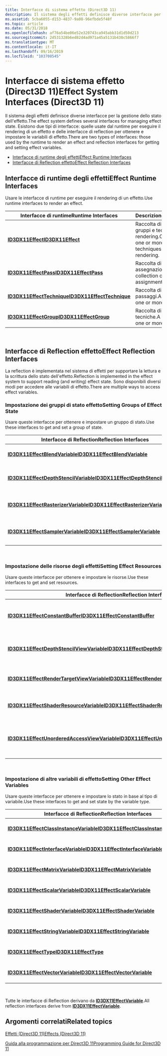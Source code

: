 ```yaml
---
title: Interfacce di sistema effetto (Direct3D 11)
description: Il sistema degli effetti definisce diverse interfacce per la gestione dello stato dell'effetto.
ms.assetid: 5cba6055-d153-4837-9a08-96efbde5f48f
ms.topic: article
ms.date: 05/31/2018
ms.openlocfilehash: af76a54be06e52e320743ca945abb31d1d50d213
ms.sourcegitcommit: 2d531328b6ed82d4ad971a45a5131b430c5866f7
ms.translationtype: MT
ms.contentlocale: it-IT
ms.lasthandoff: 09/16/2019
ms.locfileid: "103708545"
---
```

# <a name="effect-system-interfaces-direct3d-11"></a><span data-ttu-id="4773b-103">Interfacce di sistema effetto (Direct3D 11)</span><span class="sxs-lookup"><span data-stu-id="4773b-103">Effect System Interfaces (Direct3D 11)</span></span>

<span data-ttu-id="4773b-104">Il sistema degli effetti definisce diverse interfacce per la gestione dello stato dell'effetto.</span><span class="sxs-lookup"><span data-stu-id="4773b-104">The effect system defines several interfaces for managing effect state.</span></span> <span data-ttu-id="4773b-105">Esistono due tipi di interfacce: quelle usate dal runtime per eseguire il rendering di un effetto e delle interfacce di reflection per ottenere e impostare le variabili di effetto.</span><span class="sxs-lookup"><span data-stu-id="4773b-105">There are two types of interfaces: those used by the runtime to render an effect and reflection interfaces for getting and setting effect variables.</span></span>

-   [<span data-ttu-id="4773b-106">Interfacce di runtime degli effetti</span><span class="sxs-lookup"><span data-stu-id="4773b-106">Effect Runtime Interfaces</span></span>](#effect-runtime-interfaces)
-   [<span data-ttu-id="4773b-107">Interfacce di Reflection effetto</span><span class="sxs-lookup"><span data-stu-id="4773b-107">Effect Reflection Interfaces</span></span>](#effect-reflection-interfaces)

## <a name="effect-runtime-interfaces"></a><span data-ttu-id="4773b-108">Interfacce di runtime degli effetti</span><span class="sxs-lookup"><span data-stu-id="4773b-108">Effect Runtime Interfaces</span></span>

<span data-ttu-id="4773b-109">Usare le interfacce di runtime per eseguire il rendering di un effetto.</span><span class="sxs-lookup"><span data-stu-id="4773b-109">Use runtime interfaces to render an effect.</span></span>



| <span data-ttu-id="4773b-110">Interfacce di runtime</span><span class="sxs-lookup"><span data-stu-id="4773b-110">Runtime Interfaces</span></span>                                       | <span data-ttu-id="4773b-111">Descrizione</span><span class="sxs-lookup"><span data-stu-id="4773b-111">Description</span></span>                                                    |
|----------------------------------------------------------|----------------------------------------------------------------|
| [<span data-ttu-id="4773b-112">**ID3DX11Effect**</span><span class="sxs-lookup"><span data-stu-id="4773b-112">**ID3DX11Effect**</span></span>](id3dx11effect.md)                   | <span data-ttu-id="4773b-113">Raccolta di uno o più gruppi e tecniche per il rendering.</span><span class="sxs-lookup"><span data-stu-id="4773b-113">Collection of one or more groups and techniques for rendering.</span></span> |
| [<span data-ttu-id="4773b-114">**ID3DX11EffectPass**</span><span class="sxs-lookup"><span data-stu-id="4773b-114">**ID3DX11EffectPass**</span></span>](id3dx11effectpass.md)           | <span data-ttu-id="4773b-115">Raccolta di assegnazioni di stato.</span><span class="sxs-lookup"><span data-stu-id="4773b-115">A collection of state assignments.</span></span>                             |
| [<span data-ttu-id="4773b-116">**ID3DX11EffectTechnique**</span><span class="sxs-lookup"><span data-stu-id="4773b-116">**ID3DX11EffectTechnique**</span></span>](id3dx11effecttechnique.md) | <span data-ttu-id="4773b-117">Raccolta di uno o più passaggi.</span><span class="sxs-lookup"><span data-stu-id="4773b-117">A collection of one or more passes.</span></span>                            |
| [<span data-ttu-id="4773b-118">**ID3DX11EffectGroup**</span><span class="sxs-lookup"><span data-stu-id="4773b-118">**ID3DX11EffectGroup**</span></span>](id3dx11effectgroup.md)         | <span data-ttu-id="4773b-119">Raccolta di una o più tecniche.</span><span class="sxs-lookup"><span data-stu-id="4773b-119">A collection of one or more techniques.</span></span>                        |



 

## <a name="effect-reflection-interfaces"></a><span data-ttu-id="4773b-120">Interfacce di Reflection effetto</span><span class="sxs-lookup"><span data-stu-id="4773b-120">Effect Reflection Interfaces</span></span>

<span data-ttu-id="4773b-121">La reflection è implementata nel sistema di effetti per supportare la lettura e la scrittura dello stato dell'effetto.</span><span class="sxs-lookup"><span data-stu-id="4773b-121">Reflection is implemented in the effect system to support reading (and writing) effect state.</span></span> <span data-ttu-id="4773b-122">Sono disponibili diversi modi per accedere alle variabili di effetto.</span><span class="sxs-lookup"><span data-stu-id="4773b-122">There are multiple ways to access effect variables.</span></span>

### <a name="setting-groups-of-effect-state"></a><span data-ttu-id="4773b-123">Impostazione dei gruppi di stato effetto</span><span class="sxs-lookup"><span data-stu-id="4773b-123">Setting Groups of Effect State</span></span>

<span data-ttu-id="4773b-124">Usare queste interfacce per ottenere e impostare un gruppo di stato.</span><span class="sxs-lookup"><span data-stu-id="4773b-124">Use these interfaces to get and set a group of state.</span></span>



| <span data-ttu-id="4773b-125">Interfacce di Reflection</span><span class="sxs-lookup"><span data-stu-id="4773b-125">Reflection Interfaces</span></span>                                                          | <span data-ttu-id="4773b-126">Descrizione</span><span class="sxs-lookup"><span data-stu-id="4773b-126">Description</span></span>                      |
|--------------------------------------------------------------------------------|----------------------------------|
| [<span data-ttu-id="4773b-127">**ID3DX11EffectBlendVariable**</span><span class="sxs-lookup"><span data-stu-id="4773b-127">**ID3DX11EffectBlendVariable**</span></span>](id3dx11effectblendvariable.md)               | <span data-ttu-id="4773b-128">Ottenere e impostare lo stato di Blend.</span><span class="sxs-lookup"><span data-stu-id="4773b-128">Get and set blend state.</span></span>         |
| [<span data-ttu-id="4773b-129">**ID3DX11EffectDepthStencilVariable**</span><span class="sxs-lookup"><span data-stu-id="4773b-129">**ID3DX11EffectDepthStencilVariable**</span></span>](id3dx11effectdepthstencilvariable.md) | <span data-ttu-id="4773b-130">Ottenere e impostare lo stato di stencil Depth.</span><span class="sxs-lookup"><span data-stu-id="4773b-130">Get and set depth-stencil state.</span></span> |
| [<span data-ttu-id="4773b-131">**ID3DX11EffectRasterizerVariable**</span><span class="sxs-lookup"><span data-stu-id="4773b-131">**ID3DX11EffectRasterizerVariable**</span></span>](id3dx11effectrasterizervariable.md)     | <span data-ttu-id="4773b-132">Ottiene e imposta lo stato di rasterizzazione.</span><span class="sxs-lookup"><span data-stu-id="4773b-132">Get and set rasterizer state.</span></span>    |
| [<span data-ttu-id="4773b-133">**ID3DX11EffectSamplerVariable**</span><span class="sxs-lookup"><span data-stu-id="4773b-133">**ID3DX11EffectSamplerVariable**</span></span>](id3dx11effectsamplervariable.md)           | <span data-ttu-id="4773b-134">Ottiene e imposta lo stato del campionatore.</span><span class="sxs-lookup"><span data-stu-id="4773b-134">Get and set sampler state.</span></span>       |



 

### <a name="setting-effect-resources"></a><span data-ttu-id="4773b-135">Impostazione delle risorse degli effetti</span><span class="sxs-lookup"><span data-stu-id="4773b-135">Setting Effect Resources</span></span>

<span data-ttu-id="4773b-136">Usare queste interfacce per ottenere e impostare le risorse.</span><span class="sxs-lookup"><span data-stu-id="4773b-136">Use these interfaces to get and set resources.</span></span>



| <span data-ttu-id="4773b-137">Interfacce di Reflection</span><span class="sxs-lookup"><span data-stu-id="4773b-137">Reflection Interfaces</span></span>                                                                        | <span data-ttu-id="4773b-138">Descrizione</span><span class="sxs-lookup"><span data-stu-id="4773b-138">Description</span></span>                                         |
|----------------------------------------------------------------------------------------------|-----------------------------------------------------|
| [<span data-ttu-id="4773b-139">**ID3DX11EffectConstantBuffer**</span><span class="sxs-lookup"><span data-stu-id="4773b-139">**ID3DX11EffectConstantBuffer**</span></span>](id3dx11effectconstantbuffer.md)                           | <span data-ttu-id="4773b-140">Accedere ai dati in un buffer di trama o in un buffer costante.</span><span class="sxs-lookup"><span data-stu-id="4773b-140">Access data in a texture buffer or constant buffer.</span></span> |
| [<span data-ttu-id="4773b-141">**ID3DX11EffectDepthStencilViewVariable**</span><span class="sxs-lookup"><span data-stu-id="4773b-141">**ID3DX11EffectDepthStencilViewVariable**</span></span>](id3dx11effectdepthstencilviewvariable.md)       | <span data-ttu-id="4773b-142">Accedere ai dati in una risorsa di stencil di profondità.</span><span class="sxs-lookup"><span data-stu-id="4773b-142">Access data in a depth-stencil resource.</span></span>            |
| [<span data-ttu-id="4773b-143">**ID3DX11EffectRenderTargetViewVariable**</span><span class="sxs-lookup"><span data-stu-id="4773b-143">**ID3DX11EffectRenderTargetViewVariable**</span></span>](id3dx11effectrendertargetviewvariable.md)       | <span data-ttu-id="4773b-144">Accedere ai dati in una destinazione di rendering.</span><span class="sxs-lookup"><span data-stu-id="4773b-144">Access data in a render target.</span></span>                     |
| [<span data-ttu-id="4773b-145">**ID3DX11EffectShaderResourceVariable**</span><span class="sxs-lookup"><span data-stu-id="4773b-145">**ID3DX11EffectShaderResourceVariable**</span></span>](id3dx11effectshaderresourcevariable.md)           | <span data-ttu-id="4773b-146">Accedere ai dati in una risorsa shader.</span><span class="sxs-lookup"><span data-stu-id="4773b-146">Access data in a shader resource.</span></span>                   |
| [<span data-ttu-id="4773b-147">**ID3DX11EffectUnorderedAccessViewVariable**</span><span class="sxs-lookup"><span data-stu-id="4773b-147">**ID3DX11EffectUnorderedAccessViewVariable**</span></span>](id3dx11effectunorderedaccessviewvariable.md) | <span data-ttu-id="4773b-148">Accedere ai dati in una visualizzazione di accesso non ordinata.</span><span class="sxs-lookup"><span data-stu-id="4773b-148">Access data in an unordered access view.</span></span>            |



 

### <a name="setting-other-effect-variables"></a><span data-ttu-id="4773b-149">Impostazione di altre variabili di effetto</span><span class="sxs-lookup"><span data-stu-id="4773b-149">Setting Other Effect Variables</span></span>

<span data-ttu-id="4773b-150">Usare queste interfacce per ottenere e impostare lo stato in base al tipo di variabile.</span><span class="sxs-lookup"><span data-stu-id="4773b-150">Use these interfaces to get and set state by the variable type.</span></span>



| <span data-ttu-id="4773b-151">Interfacce di Reflection</span><span class="sxs-lookup"><span data-stu-id="4773b-151">Reflection Interfaces</span></span>                                                            | <span data-ttu-id="4773b-152">Descrizione</span><span class="sxs-lookup"><span data-stu-id="4773b-152">Description</span></span>               |
|----------------------------------------------------------------------------------|---------------------------|
| [<span data-ttu-id="4773b-153">**ID3DX11EffectClassInstanceVariable**</span><span class="sxs-lookup"><span data-stu-id="4773b-153">**ID3DX11EffectClassInstanceVariable**</span></span>](id3dx11effectclassinstancevariable.md) | <span data-ttu-id="4773b-154">Ottenere un'istanza della classe.</span><span class="sxs-lookup"><span data-stu-id="4773b-154">Get a class instance.</span></span>     |
| [<span data-ttu-id="4773b-155">**ID3DX11EffectInterfaceVariable**</span><span class="sxs-lookup"><span data-stu-id="4773b-155">**ID3DX11EffectInterfaceVariable**</span></span>](id3dx11effectinterfacevariable.md)         | <span data-ttu-id="4773b-156">Ottenere e impostare un'interfaccia.</span><span class="sxs-lookup"><span data-stu-id="4773b-156">Get and set an interface.</span></span> |
| [<span data-ttu-id="4773b-157">**ID3DX11EffectMatrixVariable**</span><span class="sxs-lookup"><span data-stu-id="4773b-157">**ID3DX11EffectMatrixVariable**</span></span>](id3dx11effectmatrixvariable.md)               | <span data-ttu-id="4773b-158">Ottenere e impostare una matrice.</span><span class="sxs-lookup"><span data-stu-id="4773b-158">Get and set a matrix.</span></span>     |
| [<span data-ttu-id="4773b-159">**ID3DX11EffectScalarVariable**</span><span class="sxs-lookup"><span data-stu-id="4773b-159">**ID3DX11EffectScalarVariable**</span></span>](id3dx11effectscalarvariable.md)               | <span data-ttu-id="4773b-160">Ottenere e impostare un valore scalare.</span><span class="sxs-lookup"><span data-stu-id="4773b-160">Get and set a scalar.</span></span>     |
| [<span data-ttu-id="4773b-161">**ID3DX11EffectShaderVariable**</span><span class="sxs-lookup"><span data-stu-id="4773b-161">**ID3DX11EffectShaderVariable**</span></span>](id3dx11effectshadervariable.md)               | <span data-ttu-id="4773b-162">Ottiene una variabile shader.</span><span class="sxs-lookup"><span data-stu-id="4773b-162">Get a shader variable.</span></span>    |
| [<span data-ttu-id="4773b-163">**ID3DX11EffectStringVariable**</span><span class="sxs-lookup"><span data-stu-id="4773b-163">**ID3DX11EffectStringVariable**</span></span>](id3dx11effectstringvariable.md)               | <span data-ttu-id="4773b-164">Ottenere e impostare una stringa.</span><span class="sxs-lookup"><span data-stu-id="4773b-164">Get and set a string.</span></span>     |
| [<span data-ttu-id="4773b-165">**ID3DX11EffectType**</span><span class="sxs-lookup"><span data-stu-id="4773b-165">**ID3DX11EffectType**</span></span>](id3dx11effecttype.md)                                   | <span data-ttu-id="4773b-166">Ottiene un tipo di variabile.</span><span class="sxs-lookup"><span data-stu-id="4773b-166">Get a variable type.</span></span>      |
| [<span data-ttu-id="4773b-167">**ID3DX11EffectVectorVariable**</span><span class="sxs-lookup"><span data-stu-id="4773b-167">**ID3DX11EffectVectorVariable**</span></span>](id3dx11effectvectorvariable.md)               | <span data-ttu-id="4773b-168">Ottenere e impostare un vettore.</span><span class="sxs-lookup"><span data-stu-id="4773b-168">Get and set a vector.</span></span>     |



 

<span data-ttu-id="4773b-169">Tutte le interfacce di Reflection derivano da [**ID3DX11EffectVariable**](id3dx11effectvariable.md).</span><span class="sxs-lookup"><span data-stu-id="4773b-169">All reflection interfaces derive from [**ID3DX11EffectVariable**](id3dx11effectvariable.md).</span></span>

## <a name="related-topics"></a><span data-ttu-id="4773b-170">Argomenti correlati</span><span class="sxs-lookup"><span data-stu-id="4773b-170">Related topics</span></span>

<dl> <dt>

[<span data-ttu-id="4773b-171">Effetti (Direct3D 11)</span><span class="sxs-lookup"><span data-stu-id="4773b-171">Effects (Direct3D 11)</span></span>](d3d11-graphics-programming-guide-effects.md)
</dt> <dt>

[<span data-ttu-id="4773b-172">Guida alla programmazione per Direct3D 11</span><span class="sxs-lookup"><span data-stu-id="4773b-172">Programming Guide for Direct3D 11</span></span>](dx-graphics-overviews.md)
</dt> </dl>

 

 




